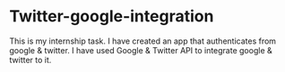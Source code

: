 # Twitter-google-integration
This is my internship task. I have created an app that authenticates from google &amp; twitter. I have used Google &amp; Twitter API to integrate google &amp; twitter to it. 
